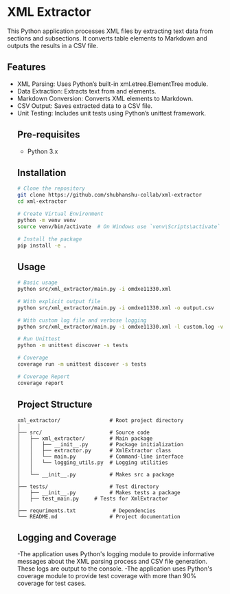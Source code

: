 # XML Extractor

This Python application processes XML files by extracting text data from sections and subsections. It converts table elements to Markdown and outputs the results in a CSV file.

## Features

- XML Parsing: Uses Python’s built-in xml.etree.ElementTree module.
- Data Extraction: Extracts text from <omsection> and <block> elements.
- Markdown Conversion: Converts XML <table> elements to Markdown.
- CSV Output: Saves extracted data to a CSV file.
- Unit Testing: Includes unit tests using Python’s unittest framework.

## Pre-requisites
 - Python 3.x

## Installation

```bash
# Clone the repository
git clone https://github.com/shubhanshu-collab/xml-extractor
cd xml-extractor

# Create Virtual Environment
python -m venv venv
source venv/bin/activate  # On Windows use `venv\Scripts\activate`

# Install the package
pip install -e .
```

## Usage

```bash
# Basic usage
python src/xml_extractor/main.py -i omdxe11330.xml

# With explicit output file
python src/xml_extractor/main.py -i omdxe11330.xml -o output.csv

# With custom log file and verbose logging
python src/xml_extractor/main.py -i omdxe11330.xml -l custom.log -v

# Run Unittest
python -m unittest discover -s tests

# Coverage
coverage run -m unittest discover -s tests

# Coverage Report
coverage report
```

## Project Structure

```
xml_extractor/                # Root project directory
│
├── src/                      # Source code
│   ├── xml_extractor/        # Main package
│   │   ├── __init__.py       # Package initialization
│   │   ├── extractor.py      # XmlExtractor class
│   │   └── main.py           # Command-line interface
│   │   └── logging_utils.py  # Logging utilities
│   │
│   └── __init__.py           # Makes src a package
│
├── tests/                    # Test directory
│   ├── __init__.py           # Makes tests a package
│   ├── test_main.py     # Tests for XmlExtractor
│
├── requriments.txt            # Dependencies
└── README.md                 # Project documentation
```

 ## Logging and Coverage

   -The application uses Python's logging module to provide informative messages about the XML parsing process and CSV file  generation. These logs are output to the console.
   -The application uses Python's coverage module to provide test coverage with more than 90% coverage for test cases.

